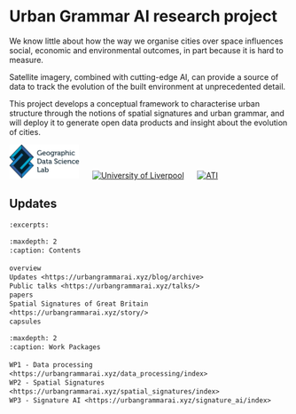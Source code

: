 # Urban Grammar AI research project

We know little about how the way we organise cities over space influences social, economic and environmental outcomes, in part because it is hard to measure.

Satellite imagery, combined with cutting-edge AI, can provide a source of data to track the evolution of the built environment at unprecedented detail.

This project develops a conceptual framework to characterise urban structure through the notions of spatial signatures and urban grammar, and will deploy it to generate open data products and insight about the evolution of cities.

[<img src="_static/gdsl.png" alt="GDSL" width="25%" style="margin-right: 20px">](https://www.liverpool.ac.uk/geographic-data-science/)
[<img src="_static/liv_logo.png" alt="University of Liverpool"  width="25%" style="margin-right: 20px">](https://www.liverpool.ac.uk)
[<img src="_static/ati_logo.png" alt="ATI"  width="25%">](https://www.turing.ac.uk/)

## Updates

```{postlist} 20
:excerpts:
```

```{toctree}
:maxdepth: 2
:caption: Contents

overview
Updates <https://urbangrammarai.xyz/blog/archive>
Public talks <https://urbangrammarai.xyz/talks/>
papers
Spatial Signatures of Great Britain <https://urbangrammarai.xyz/story/>
capsules
```

```{toctree}
:maxdepth: 2
:caption: Work Packages

WP1 - Data processing <https://urbangrammarai.xyz/data_processing/index>
WP2 - Spatial Signatures <https://urbangrammarai.xyz/spatial_signatures/index>
WP3 - Signature AI <https://urbangrammarai.xyz/signature_ai/index>
```
